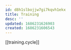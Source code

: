 ```yaml
---
id: d8h1slbojjw7gi7kqvh1ekx
title: Training
desc: ''
updated: 1686231626903
created: 1686231606543
---
```


[[training.cycle]]
